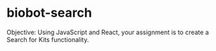 # biobot-search
Objective: Using JavaScript and React, your assignment is to create a Search for Kits functionality.
